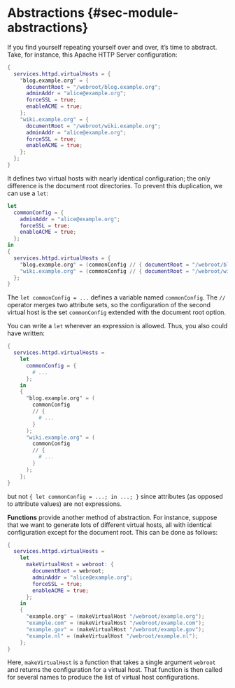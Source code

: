 # Abstractions {#sec-module-abstractions}

If you find yourself repeating yourself over and over, it’s time to abstract. Take, for instance, this Apache HTTP Server configuration:

```nix
{
  services.httpd.virtualHosts = {
    "blog.example.org" = {
      documentRoot = "/webroot/blog.example.org";
      adminAddr = "alice@example.org";
      forceSSL = true;
      enableACME = true;
    };
    "wiki.example.org" = {
      documentRoot = "/webroot/wiki.example.org";
      adminAddr = "alice@example.org";
      forceSSL = true;
      enableACME = true;
    };
  };
}
```

It defines two virtual hosts with nearly identical configuration; the only difference is the document root directories. To prevent this duplication, we can use a `let`:
```nix
let
  commonConfig = {
    adminAddr = "alice@example.org";
    forceSSL = true;
    enableACME = true;
  };
in
{
  services.httpd.virtualHosts = {
    "blog.example.org" = (commonConfig // { documentRoot = "/webroot/blog.example.org"; });
    "wiki.example.org" = (commonConfig // { documentRoot = "/webroot/wiki.example.org"; });
  };
}
```

The `let commonConfig = ...` defines a variable named `commonConfig`. The `//` operator merges two attribute sets, so the configuration of the second virtual host is the set `commonConfig` extended with the document root option.

You can write a `let` wherever an expression is allowed. Thus, you also could have written:

```nix
{
  services.httpd.virtualHosts =
    let
      commonConfig = {
        # ...
      };
    in
    {
      "blog.example.org" = (
        commonConfig
        // {
          # ...
        }
      );
      "wiki.example.org" = (
        commonConfig
        // {
          # ...
        }
      );
    };
}
```

but not `{ let commonConfig = ...; in ...; }` since attributes (as opposed to attribute values) are not expressions.

**Functions** provide another method of abstraction. For instance, suppose that we want to generate lots of different virtual hosts, all with identical configuration except for the document root. This can be done as follows:

```nix
{
  services.httpd.virtualHosts =
    let
      makeVirtualHost = webroot: {
        documentRoot = webroot;
        adminAddr = "alice@example.org";
        forceSSL = true;
        enableACME = true;
      };
    in
    {
      "example.org" = (makeVirtualHost "/webroot/example.org");
      "example.com" = (makeVirtualHost "/webroot/example.com");
      "example.gov" = (makeVirtualHost "/webroot/example.gov");
      "example.nl" = (makeVirtualHost "/webroot/example.nl");
    };
}
```

Here, `makeVirtualHost` is a function that takes a single argument `webroot` and returns the configuration for a virtual host. That function is then called for several names to produce the list of virtual host configurations.
